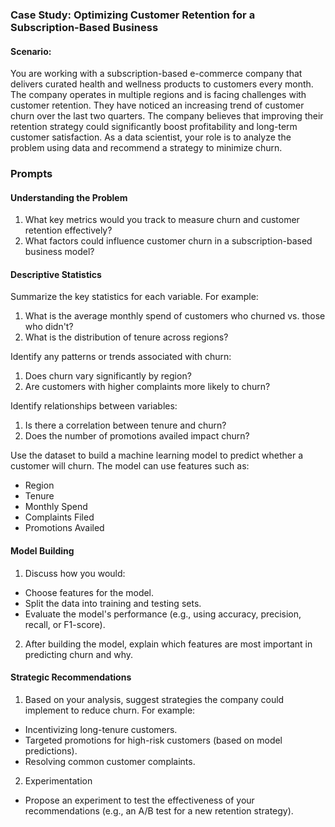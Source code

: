 ### Case Study: Optimizing Customer Retention for a Subscription-Based Business

#### Scenario: 
You are working with a subscription-based e-commerce company that delivers curated health and wellness products to customers every month. The company operates in multiple regions and is facing challenges with customer retention. They have noticed an increasing trend of customer churn over the last two quarters. The company believes that improving their retention strategy could significantly boost profitability and long-term customer satisfaction. As a data scientist, your role is to analyze the problem using data and recommend a strategy to minimize churn.

### Prompts
#### Understanding the Problem
1. What key metrics would you track to measure churn and customer retention effectively?
2. What factors could influence customer churn in a subscription-based business model?

#### Descriptive Statistics
Summarize the key statistics for each variable. For example:
1. What is the average monthly spend of customers who churned vs. those who didn't?
2. What is the distribution of tenure across regions?

Identify any patterns or trends associated with churn:
1. Does churn vary significantly by region?
2. Are customers with higher complaints more likely to churn?

Identify relationships between variables:
1. Is there a correlation between tenure and churn?
2. Does the number of promotions availed impact churn?

Use the dataset to build a machine learning model to predict whether a customer will churn. The model can use features such as:

- Region
- Tenure
- Monthly Spend
- Complaints Filed
- Promotions Availed

#### Model Building
1. Discuss how you would:

- Choose features for the model.
- Split the data into training and testing sets.
- Evaluate the model's performance (e.g., using accuracy, precision, recall, or F1-score).

2. After building the model, explain which features are most important in predicting churn and why.

#### Strategic Recommendations
1. Based on your analysis, suggest strategies the company could implement to reduce churn. For example:
- Incentivizing long-tenure customers.
- Targeted promotions for high-risk customers (based on model predictions).
- Resolving common customer complaints.

2. Experimentation
- Propose an experiment to test the effectiveness of your recommendations (e.g., an A/B test for a new retention strategy).